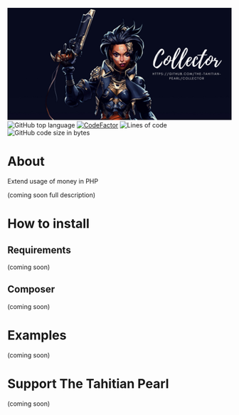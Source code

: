 ![alt text](./docs/collector.png)
![GitHub top language](https://img.shields.io/github/languages/top/the-tahitian-pearl/collector?color=purple)
[![CodeFactor](https://www.codefactor.io/repository/github/the-tahitian-pearl/collector/badge)](https://www.codefactor.io/repository/github/the-tahitian-pearl/collector)
![Lines of code](https://img.shields.io/tokei/lines/github/the-tahitian-pearl/collector?color=orange)
![GitHub code size in bytes](https://img.shields.io/github/languages/code-size/the-tahitian-pearl/collector)

# About

Extend usage of money in PHP

(coming soon full description)
# How to install

## Requirements

(coming soon)

## Composer

(coming soon)

# Examples

(coming soon)

# Support The Tahitian Pearl

(coming soon)